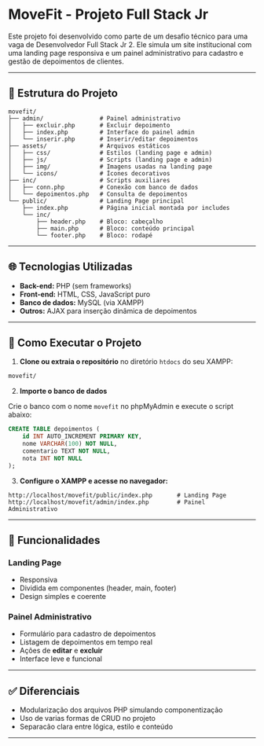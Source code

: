 # MoveFit - Projeto Full Stack Jr

Este projeto foi desenvolvido como parte de um desafio técnico para uma vaga de Desenvolvedor Full Stack Jr 2. Ele simula um site institucional com uma landing page responsiva e um painel administrativo para cadastro e gestão de depoimentos de clientes.

---

## 📂 Estrutura do Projeto

```
movefit/
├── admin/                # Painel administrativo
│   ├── excluir.php       # Excluir depoimento
│   ├── index.php         # Interface do painel admin
│   └── inserir.php       # Inserir/editar depoimentos 
├── assets/               # Arquivos estáticos
│   ├── css/              # Estilos (landing page e admin)
│   ├── js/               # Scripts (landing page e admin)
│   ├── img/              # Imagens usadas na landing page
│   └── icons/            # Ícones decorativos
├── inc/                  # Scripts auxiliares
│   ├── conn.php          # Conexão com banco de dados
│   └── depoimentos.php   # Consulta de depoimentos
└── public/               # Landing Page principal
    ├── index.php         # Página inicial montada por includes
    └── inc/
        ├── header.php    # Bloco: cabeçalho
        ├── main.php      # Bloco: conteúdo principal
        └── footer.php    # Bloco: rodapé
```

---

## 🌐 Tecnologias Utilizadas

- **Back-end:** PHP (sem frameworks)
- **Front-end:** HTML, CSS, JavaScript puro
- **Banco de dados:** MySQL (via XAMPP)
- **Outros:** AJAX para inserção dinâmica de depoimentos

---

## 🔧 Como Executar o Projeto

1. **Clone ou extraia o repositório** no diretório `htdocs` do seu XAMPP:

```bash
movefit/
```

2. **Importe o banco de dados**

Crie o banco com o nome `movefit` no phpMyAdmin e execute o script abaixo:

```sql
CREATE TABLE depoimentos (
    id INT AUTO_INCREMENT PRIMARY KEY,
    nome VARCHAR(100) NOT NULL,
    comentario TEXT NOT NULL,
    nota INT NOT NULL
);
```

3. **Configure o XAMPP e acesse no navegador:**

```
http://localhost/movefit/public/index.php       # Landing Page
http://localhost/movefit/admin/index.php        # Painel Administrativo
```

---

## 📄 Funcionalidades

### Landing Page
- Responsiva
- Dividida em componentes (header, main, footer)
- Design simples e coerente

### Painel Administrativo
- Formulário para cadastro de depoimentos
- Listagem de depoimentos em tempo real
- Ações de **editar** e **excluir**
- Interface leve e funcional

---

## ✅ Diferenciais

- Modularização dos arquivos PHP simulando componentização
- Uso de varias formas de CRUD no projeto
- Separacão clara entre lógica, estilo e conteúdo

---


